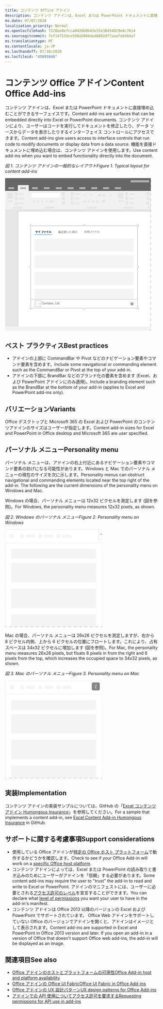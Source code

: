 ```yaml
---
title: コンテンツ Office アドイン
description: コンテンツ アドインは、Excel または PowerPoint ドキュメントに直接埋め込むことができるサーフェイスです。これでは、ユーザーはコードを実行してドキュメントを修正したり、データ ソースからデータを表示したりするインターフェイス コントロールにアクセスできます。
ms.date: 07/07/2020
localization_priority: Normal
ms.openlocfilehash: f228ae8e7cca0426b0b43e31e38454029e4c7614
ms.sourcegitcommit: 7ef14753dce598a5804dad8802df7aaafe046da7
ms.translationtype: MT
ms.contentlocale: ja-JP
ms.lasthandoff: 07/10/2020
ms.locfileid: "45093848"
---
```

# <a name="content-office-add-ins"></a><span data-ttu-id="8e7c3-103">コンテンツ Office アドイン</span><span class="sxs-lookup"><span data-stu-id="8e7c3-103">Content Office Add-ins</span></span>

<span data-ttu-id="8e7c3-104">コンテンツ アドインは、Excel または PowerPoint ドキュメントに直接埋め込むことができるサーフェイスです。</span><span class="sxs-lookup"><span data-stu-id="8e7c3-104">Content add-ins are surfaces that can be embedded directly into Excel or PowerPoint documents.</span></span> <span data-ttu-id="8e7c3-105">コンテンツ アドインにより、ユーザーはコードを実行してドキュメントを修正したり、データ ソースからデータを表示したりするインターフェイス コントロールにアクセスできます。</span><span class="sxs-lookup"><span data-stu-id="8e7c3-105">Content add-ins give users access to interface controls that run code to modify documents or display data from a data source.</span></span> <span data-ttu-id="8e7c3-106">機能を直接ドキュメントに埋め込む場合は、コンテンツ アドインを使用します。</span><span class="sxs-lookup"><span data-stu-id="8e7c3-106">Use content add-ins when you want to embed functionality directly into the document.</span></span>  

<span data-ttu-id="8e7c3-107">*図 1. コンテンツ アドインの一般的なレイアウト*</span><span class="sxs-lookup"><span data-stu-id="8e7c3-107">*Figure 1. Typical layout for content add-ins*</span></span>

![コンテンツ アドインの一般的なレイアウトを表示する画像の例](../images/overview-with-app-content.png)

## <a name="best-practices"></a><span data-ttu-id="8e7c3-109">ベスト プラクティス</span><span class="sxs-lookup"><span data-stu-id="8e7c3-109">Best practices</span></span>

- <span data-ttu-id="8e7c3-110">アドインの上部に CommandBar や Pivot などのナビゲーション要素やコマンド要素を含めます。</span><span class="sxs-lookup"><span data-stu-id="8e7c3-110">Include some navigational or commanding element such as the CommandBar or Pivot at the top of your add-in.</span></span>
- <span data-ttu-id="8e7c3-111">アドインの下部に BrandBar などのブランド化の要素を含めます (Excel、および PowerPoint アドインにのみ適用)。</span><span class="sxs-lookup"><span data-stu-id="8e7c3-111">Include a branding element such as the BrandBar at the bottom of your add-in (applies to Excel and PowerPoint add-ins only).</span></span>

## <a name="variants"></a><span data-ttu-id="8e7c3-112">バリエーション</span><span class="sxs-lookup"><span data-stu-id="8e7c3-112">Variants</span></span>

<span data-ttu-id="8e7c3-113">Office デスクトップと Microsoft 365 の Excel および PowerPoint のコンテンツアドインのサイズはユーザーが指定します。</span><span class="sxs-lookup"><span data-stu-id="8e7c3-113">Content add-in sizes for Excel and PowerPoint in Office desktop and Microsoft 365 are user specified.</span></span>

## <a name="personality-menu"></a><span data-ttu-id="8e7c3-114">パーソナル メニュー</span><span class="sxs-lookup"><span data-stu-id="8e7c3-114">Personality menu</span></span>

<span data-ttu-id="8e7c3-p102">パーソナル メニューは、アドインの右上付近にあるナビゲーション要素やコマンド要素の妨げになる可能性があります。Windows と Mac でのパーソナル メニューの現在のサイズを次に示します。</span><span class="sxs-lookup"><span data-stu-id="8e7c3-p102">Personality menus can obstruct navigational and commanding elements located near the top right of the add-in. The following are the current dimensions of the personality menu on Windows and Mac.</span></span>

<span data-ttu-id="8e7c3-117">Windows の場合、パーソナル メニューは 12x32 ピクセルを測定します (図を参照)。</span><span class="sxs-lookup"><span data-stu-id="8e7c3-117">For Windows, the personality menu measures 12x32 pixels, as shown.</span></span>

<span data-ttu-id="8e7c3-118">*図 2. Windows のパーソナル メニュー*</span><span class="sxs-lookup"><span data-stu-id="8e7c3-118">*Figure 2. Personality menu on Windows*</span></span> 

![Windows デスクトップのパーソナル メニューを示す図](../images/personality-menu-win.png)


<span data-ttu-id="8e7c3-120">Mac の場合、パーソナル メニューは 26x26 ピクセルを測定しますが、右から 8 ピクセル内側、上から 6 ピクセルの位置にフロートします。これにより、占有スペースは 34x32 ピクセルに増加します (図を参照)。</span><span class="sxs-lookup"><span data-stu-id="8e7c3-120">For Mac, the personality menu measures 26x26 pixels, but floats 8 pixels in from the right and 6 pixels from the top, which increases the occupied space to 34x32 pixels, as shown.</span></span>

<span data-ttu-id="8e7c3-121">*図 3. Mac のパーソナル メニュー*</span><span class="sxs-lookup"><span data-stu-id="8e7c3-121">*Figure 3. Personality menu on Mac*</span></span>

![Mac デスクトップのパーソナル メニューを示す図](../images/personality-menu-mac.png)

## <a name="implementation"></a><span data-ttu-id="8e7c3-123">実装</span><span class="sxs-lookup"><span data-stu-id="8e7c3-123">Implementation</span></span>

<span data-ttu-id="8e7c3-124">コンテンツ アドインの実装サンプルについては、GitHub の「[Excel コンテンツ アドイン Humongous Insurance](https://github.com/OfficeDev/Excel-Content-Add-in-Humongous-Insurance)」を参照してください。</span><span class="sxs-lookup"><span data-stu-id="8e7c3-124">For a sample that implements a content add-in, see [Excel Content Add-in Humongous Insurance](https://github.com/OfficeDev/Excel-Content-Add-in-Humongous-Insurance) in GitHub.</span></span>

## <a name="support-considerations"></a><span data-ttu-id="8e7c3-125">サポートに関する考慮事項</span><span class="sxs-lookup"><span data-stu-id="8e7c3-125">Support considerations</span></span>

- <span data-ttu-id="8e7c3-126">使用している Office アドインが[特定の Office ホスト プラットフォーム](../overview/office-add-in-availability.md)で動作するかどうかを確認します。</span><span class="sxs-lookup"><span data-stu-id="8e7c3-126">Check to see if your Office Add-in will work on a [specific Office host platform](../overview/office-add-in-availability.md).</span></span>
- <span data-ttu-id="8e7c3-127">コンテンツ アドインによっては、Excel または PowerPoint の読み取りと書き込みのためにユーザーがアドインを「信頼」する必要があります。</span><span class="sxs-lookup"><span data-stu-id="8e7c3-127">Some content add-ins may require the user to "trust" the add-in to read and write to Excel or PowerPoint.</span></span> <span data-ttu-id="8e7c3-128">アドインのマニフェストには、ユーザーに必要とされる[アクセス許可のレベル](../develop/requesting-permissions-for-api-use-in-content-and-task-pane-add-ins.md)を宣言することができます。</span><span class="sxs-lookup"><span data-stu-id="8e7c3-128">You can declare what [level of permissions](../develop/requesting-permissions-for-api-use-in-content-and-task-pane-add-ins.md) you want your user to have in the add-in's manifest.</span></span>  
- <span data-ttu-id="8e7c3-p104">コンテンツ アドインは Office 2013 以降のバージョンの Excel および PowerPoint でサポートされています。 Office Web アドインをサポートしていない Office のバージョンでアドインを開くと、アドインはイメージとして表示されます。</span><span class="sxs-lookup"><span data-stu-id="8e7c3-p104">Content add-ins are supported in Excel and PowerPoint in Office 2013 version and later. If you open an add-in in a version of Office that doesn't support Office web add-ins, the add-in will be displayed as an image.</span></span>

## <a name="see-also"></a><span data-ttu-id="8e7c3-131">関連項目</span><span class="sxs-lookup"><span data-stu-id="8e7c3-131">See also</span></span>

- [<span data-ttu-id="8e7c3-132">Office アドインのホストとプラットフォームの可用性</span><span class="sxs-lookup"><span data-stu-id="8e7c3-132">Office Add-in host and platform availability</span></span>](../overview/office-add-in-availability.md)
- [<span data-ttu-id="8e7c3-133">Office アドインの Office UI Fabric</span><span class="sxs-lookup"><span data-stu-id="8e7c3-133">Office UI Fabric in Office Add-ins</span></span>](../design/office-ui-fabric.md)
- [<span data-ttu-id="8e7c3-134">Office アドインの UX 設計パターン</span><span class="sxs-lookup"><span data-stu-id="8e7c3-134">UX design patterns for Office Add-ins</span></span>](../design/ux-design-pattern-templates.md)
- [<span data-ttu-id="8e7c3-135">アドインでの API 使用についてアクセス許可を要求する</span><span class="sxs-lookup"><span data-stu-id="8e7c3-135">Requesting permissions for API use in add-ins</span></span>](../develop/requesting-permissions-for-api-use-in-content-and-task-pane-add-ins.md)
